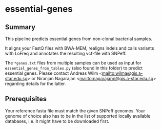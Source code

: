 # essential-genes

## Summary

This pipeline predicts essential genes from non-clonal bacterial samples.

It aligns your FastQ files with BWA-MEM, realigns indels and calls
variants with LoFreq and annotates the resulting vcf-file with SNPeff.

The `*genes.txt` files from multiple samples can be used as input for
`essential_genes_from_tables.py` (also found in this folder) to
predict essential genes. Please contact Andreas Wilm
<<mailto:wilma@gis.a-star.edu.sg>> or Niranjan Nagarajan
<<mailto:nagarajann@gis.a-star.edu.sg>> regarding details for the
latter.


## Prerequisites

Your reference fasta file must match the given SNPeff genomes. Your
genome of choice also has to be in the list of supported locally
available databases, i.e. it might have to be downloaded first.
